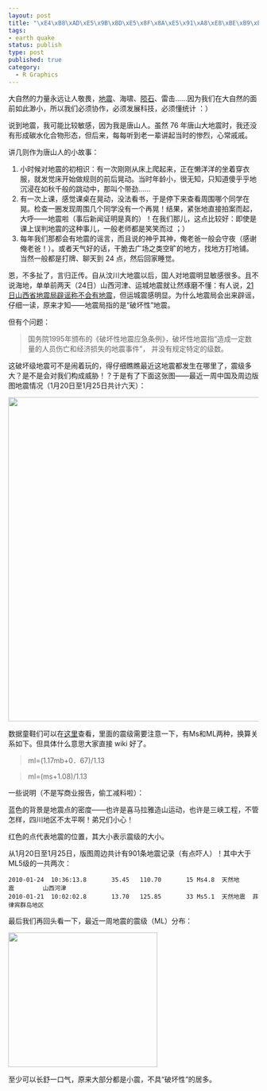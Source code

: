 ```yaml
--- 
layout: post
title: "\xE4\xB8\xAD\xE5\x9B\xBD\xE5\x8F\x8A\xE5\x91\xA8\xE8\xBE\xB9\xE7\x89\x88\xE5\x9B\xBE\xE5\x9C\xB0\xE9\x9C\x87\xE6\x83\x85\xE5\x86\xB5\xE5\x8F\xAF\xE8\xA7\x86\xE5\x8C\x96"
tags: 
- earth quake
status: publish
type: post
published: true
category:
  - R Graphics
---
```

大自然的力量永远让人敬畏，<a href="http://en.wikipedia.org/wiki/Earth_quake" target="_blank">地震</a>、海啸、<a href="http://www.bjt.name/2009/06/france-flight-poisson/" target="_blank">陨石</a>、雷击……因为我们在大自然的面前如此渺小，所以我们必须协作，必须发展科技，必须懂统计 ：）

说到地震，我可能比较敏感，因为我是唐山人。虽然 76 年唐山大地震时，我还没有形成碳水化合物形态，但后来，每每听到老一辈讲起当时的惨烈，心常戚戚。

讲几则作为唐山人的小故事：
<ol>
	<li>小时候对地震的初相识：有一次刚刚从床上爬起来，正在懒洋洋的坐着穿衣服，就发觉床开始做规则的前后晃动。当时年龄小，很无知，只知道傻乎乎地沉浸在如秋千般的跳动中，那叫个带劲……</li>
	<li>有一次上课，感觉课桌在晃动，没法看书，于是停下来查看周围哪个同学在晃。检查一圈发现周围几个同学没有一个再晃！结果，紧张地直接拍案而起，大呼——地震啦（事后新闻证明是真的）！在我们那儿，这点比较好：即使是课上误判地震的这种事儿，一般老师都是笑笑而过 ；）</li>
	<li>每年我们那都会有地震的谣言，而且说的神乎其神，俺老爸一般会守夜（感谢俺老爸！）。或者天气好的话，干脆去广场之类空旷的地方，找地方打地铺。当然一般都是打牌、聊天到 24 点，然后回家睡觉。</li>
</ol>
恩，不多扯了，言归正传。自从汶川大地震以后，国人对地震明显敏感很多。且不说海地，单单前两天（24日）山西河津、运城地震就让然琢磨不懂：有人说，<a href="http://blog.sina.com.cn/s/blog_5e9f35ea0100gl1w.html" target="_blank">21日山西省地震局辟谣称不会有地震</a>，但运城震感明显。为什么地震局会出来辟谣，仔细一读，原来才知——地震局指的是“破坏性”地震。

但有个问题：

>国务院1995年颁布的《破坏性地震应急条例》，破坏性地震指“造成一定数量的人员伤亡和经济损失的地震事件”，
并没有规定特定的级数。

这破坏级地震可不是闹着玩的，得仔细瞧瞧最近这地震都发生在哪里了，震级多大？是不是会对我们构成威胁！？于是有了下面这张图——最近一周中国及周边版图地震情况（1月20日至1月25日共计六天）：

<a href="http://www.bjt.name/wp-content/uploads/2010/01/earthquake.png"><img class="aligncenter size-full wp-image-10562" title="earthquake" src="http://www.bjt.name/wp-content/uploads/2010/01/earthquake.png" alt="" width="730" height="653" /></a>

数据童鞋们可以在<a href="http://data.earthquake.cn/datashare/globeEarthquake_csn.jsp" target="_blank">这里</a>查看，里面的震级需要注意一下，有Ms和ML两种，换算关系如下。但具体什么意思大家直接 wiki 好了。

> ml=(1.17mb+0．67)/1.13

> ml=(ms+1.08)/1.13

一些说明（不是写商业报告，偷工减料啦）：

蓝色的背景是地震点的密度——也许是喜马拉雅造山运动，也许是三峡工程，不管怎样，四川地区不太平啊！弟兄们小心！

红色的点代表地震的位置，其大小表示震级的大小。

从1月20日至1月25日，版图周边共计有901条地震记录（有点吓人）！其中大于ML5级的一共两次：

    2010-01-24  10:36:13.8       35.45   110.70       15 Ms4.8  天然地震        山西河津
    2010-01-21  10:02:02.8       13.70   125.85       33 Ms5.1  天然地震  菲律宾群岛地区

最后我们再回头看一下，最近一周地震的震级（ML）分布：

<a href="http://www.bjt.name/wp-content/uploads/2010/01/hist_earth.png"><img class="aligncenter size-medium wp-image-10565" title="hist_earth" src="http://www.bjt.name/wp-content/uploads/2010/01/hist_earth-300x271.png" alt="" width="300" height="271" /></a>

至少可以长舒一口气，原来大部分都是小震，不具“破坏性”的居多。
